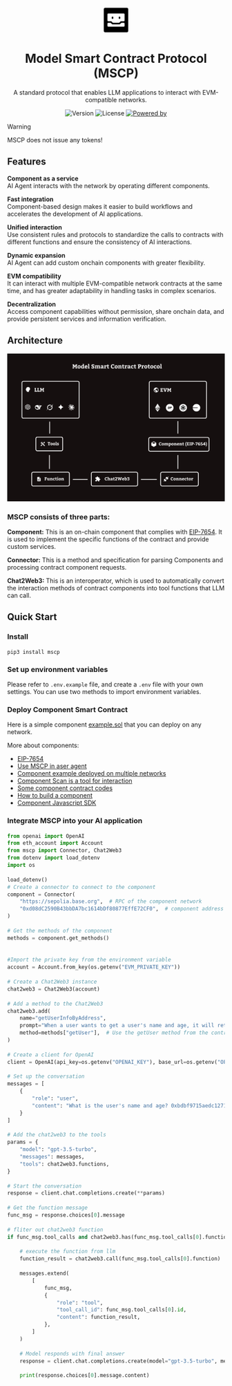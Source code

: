 <div align="center">
  <img src="./mscp_logo.svg" width="60" height="60" />
  <h1>Model Smart Contract Protocol (MSCP)</h1>
  <p>A standard protocol that enables LLM applications to interact with EVM-compatible networks.</p>

![Version](https://img.shields.io/badge/version-0.1.0-blue.svg)
![License](https://img.shields.io/badge/license-MIT-green.svg)
[![Powered by](https://img.shields.io/badge/powered_by-ame_network-8A2BE2)](https://ame.network)

</div>




> [!Warning]  
> MSCP does not issue any tokens!  



## Features
**Component as a service**  
AI Agent interacts with the network by operating different components.

**Fast integration**   
Component-based design makes it easier to build workflows and accelerates the development of AI applications.

**Unified interaction**   
Use consistent rules and protocols to standardize the calls to contracts with different functions and ensure the consistency of AI interactions.

**Dynamic expansion**   
AI Agent can add custom onchain components with greater flexibility.

**EVM compatibility**   
It can interact with multiple EVM-compatible network contracts at the same time, and has greater adaptability in handling tasks in complex scenarios.

**Decentralization**   
Access component capabilities without permission, share onchain data, and provide persistent services and information verification.


## Architecture
![MSCP Architecture](./mscp_architecture.png)

### MSCP consists of three parts:

**Component:** This is an on-chain component that complies with [EIP-7654](https://eips.ethereum.org/EIPS/eip-7654). It is used to implement the specific functions of the contract and provide custom services.

**Connector:** This is a method and specification for parsing Components and processing contract component requests.

**Chat2Web3:** This is an interoperator, which is used to automatically convert the interaction methods of contract components into tool functions that LLM can call. ​

## Quick Start
### Install
```shell
pip3 install mscp
```

### Set up environment variables
Please refer to `.env.example` file, and create a `.env` file with your own settings. You can use two methods to import environment variables.

### Deploy Component Smart Contract

Here is a simple component [example.sol](./component/Example.sol) that you can deploy on any network.

More about components:

- [EIP-7654](https://eips.ethereum.org/EIPS/eip-7654)
- [Use MSCP in aser agent](https://github.com/AmeNetwork/aser/blob/main/examples/agent_mscp.py)
- [Component example deployed on multiple networks](https://github.com/AmeNetwork/ame/blob/main/contracts/Components/Example/README.md#network)
- [Component Scan is a tool for interaction](https://scan.ame.network/)
- [Some component contract codes](https://github.com/AmeNetwork/ame/tree/main/contracts/Components)
- [How to build a component](https://docs.ame.network/ame-component-eip7654)
- [Component Javascript SDK](https://github.com/AmeNetwork/ame-sdk)


### Integrate MSCP into your AI application

```python
from openai import OpenAI
from eth_account import Account
from mscp import Connector, Chat2Web3
from dotenv import load_dotenv
import os

load_dotenv()
# Create a connector to connect to the component
component = Connector(
    "https://sepolia.base.org",  # RPC of the component network
    "0xd08dC2590B43bbDA7bc1614bDf80877EffE72CF0",  # component address
)

# Get the methods of the component
methods = component.get_methods()


#Import the private key from the environment variable
account = Account.from_key(os.getenv("EVM_PRIVATE_KEY"))

# Create a Chat2Web3 instance
chat2web3 = Chat2Web3(account)

# Add a method to the Chat2Web3
chat2web3.add(
    name="getUserInfoByAddress",
    prompt="When a user wants to get a user's name and age, it will return 2 values: one is the name, and the other is the age.",
    method=methods["getUser"],  # Use the getUser method from the contract
)

# Create a client for OpenAI
client = OpenAI(api_key=os.getenv("OPENAI_KEY"), base_url=os.getenv("OPENAI_API_BASE"))

# Set up the conversation
messages = [
    {
        "role": "user",
        "content": "What is the user's name and age? 0xbdbf9715aedc12712daac033d4952280d1d29ac3",
    }
]

# Add the chat2web3 to the tools
params = {
    "model": "gpt-3.5-turbo",
    "messages": messages,
    "tools": chat2web3.functions,
}

# Start the conversation
response = client.chat.completions.create(**params)

# Get the function message
func_msg = response.choices[0].message

# fliter out chat2web3 function
if func_msg.tool_calls and chat2web3.has(func_msg.tool_calls[0].function.name):

    # execute the function from llm
    function_result = chat2web3.call(func_msg.tool_calls[0].function)

    messages.extend(
        [
            func_msg,
            {
                "role": "tool",
                "tool_call_id": func_msg.tool_calls[0].id,
                "content": function_result,
            },
        ]
    )

    # Model responds with final answer
    response = client.chat.completions.create(model="gpt-3.5-turbo", messages=messages)

    print(response.choices[0].message.content)

```





